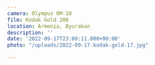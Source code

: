 ```yaml
---
camera: Olympus OM-10
film: Kodak Gold 200
location: Armenia, Byurakan
description: ''
date: '2022-09-17T23:00:11.000+00:00'
photo: "/uploads/2022-09-17-kodak-gold-17.jpg"

---
```

